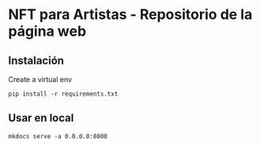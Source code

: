 # NFT para Artistas - Repositorio de la página web

## Instalación

Create a virtual env 
```
pip install -r requirements.txt
```

## Usar en local

```
mkdocs serve -a 0.0.0.0:8000
```